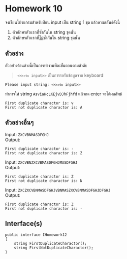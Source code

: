 # Homework 10
จงเขียนโปรแกรมสำหรับป้อน input เป็น string 1 ชุด แล้วหาผลลัพธ์ดังนี้
1. ตัวอักษรตัวแรกที่ซ้ำกันใน string ชุดนั้น
1. ตัวอักษรตัวแรกที่<u>ไม่</u>ซ้ำกันใน string ชุดนั้น

## ตัวอย่าง
ตัวอย่างด้านล่างนี้เป็นการทำงานทีละขั้นตอนตามลำดับ  
> `<<รอรับ input>>` เป็นการรอรับข้อมูลจาก keyboard
```
Please input string: <<รอรับ input>>
```

ทำการใส่ string `AsviaHcLKEjvDJhFjhfd` แล้วกด enter จะได้ผลลัพธ์

```
First duplicate charactor is: v
First not duplicate charactor is: A
```

## ตัวอย่างอื่นๆ
Input: `ZXCVBNMASDFGHJ`  
Output: 
```
First duplicate charactor is: -
First not duplicate charactor is: Z
```
Input: `ZXCVBNZXCVBMASDFGHJMASDFGHJ`  
Output: 
```
First duplicate charactor is: Z
First not duplicate charactor is: N
```
Input: `ZXCZXCVBNMASDFGHJVBNMASZXCVBNMASDFGHJDFGHJ`  
Output: 
```
First duplicate charactor is: Z
First not duplicate charactor is: -
```

## Interface(s)
```
public interface IHomework12
{
    string FirstDuplicateCharactor();
    string FirstNotDuplicateCharactor();
}
```

